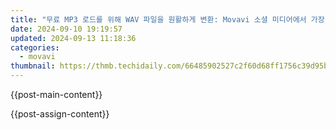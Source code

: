 ```yaml
---
title: "무료 MP3 로드를 위해 WAV 파일을 원활하게 변환: Movavi 소셜 미디어에서 가장 강력한"
date: 2024-09-10 19:19:57
updated: 2024-09-13 11:18:36
categories:
  - movavi
thumbnail: https://thmb.techidaily.com/66485902527c2f60d68ff1756c39d95b2b9ff2d6a92e3e5c77cff27210813f40.jpg
---
```


{{post-main-content}}

<ins class="adsbygoogle"
     style="display:block"
     data-ad-format="autorelaxed"
     data-ad-client="ca-pub-7571918770474297"
     data-ad-slot="1223367746"></ins>

{{post-assign-content}}

<ins class="adsbygoogle"
     style="display:block"
     data-ad-client="ca-pub-7571918770474297"
     data-ad-slot="8358498916"
     data-ad-format="auto"
     data-full-width-responsive="true"></ins>
